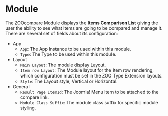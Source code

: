 # Module

The ZOOcompare Module displays the **Items Comparison List** giving the user the ability to see what Items are going to be compared and manage it. There are several set of fields about its configuration:

- App
  - `App`: The App Instance to be used within this module.
  - `Type`: The Type to be used within this module.
- Layout
  - `Main Layout`: The module display Layout.
  - `Item row Layout`: The Module layout for the Item row rendering, which configuration must be set in the ZOO Type Extension layouts.
  - `Style`: The Layout style, Vertical or Horizontal.
- General
  - `Result Page ItemId`: The Joomla! Menu Item to be attached to the compare link.
  - `Module Class Suffix`: The module class suffix for specific module styling.
